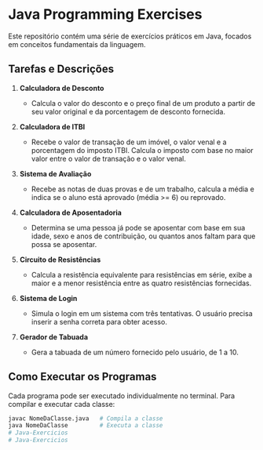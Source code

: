 # Java Programming Exercises

Este repositório contém uma série de exercícios práticos em Java, focados em conceitos fundamentais da linguagem.

## Tarefas e Descrições

1. **Calculadora de Desconto**
   - Calcula o valor do desconto e o preço final de um produto a partir de seu valor original e da porcentagem de desconto fornecida.

2. **Calculadora de ITBI**
   - Recebe o valor de transação de um imóvel, o valor venal e a porcentagem do imposto ITBI. Calcula o imposto com base no maior valor entre o valor de transação e o valor venal.

3. **Sistema de Avaliação**
   - Recebe as notas de duas provas e de um trabalho, calcula a média e indica se o aluno está aprovado (média >= 6) ou reprovado.

4. **Calculadora de Aposentadoria**
   - Determina se uma pessoa já pode se aposentar com base em sua idade, sexo e anos de contribuição, ou quantos anos faltam para que possa se aposentar.

5. **Circuito de Resistências**
   - Calcula a resistência equivalente para resistências em série, exibe a maior e a menor resistência entre as quatro resistências fornecidas.

6. **Sistema de Login**
   - Simula o login em um sistema com três tentativas. O usuário precisa inserir a senha correta para obter acesso.

7. **Gerador de Tabuada**
   - Gera a tabuada de um número fornecido pelo usuário, de 1 a 10.

## Como Executar os Programas

Cada programa pode ser executado individualmente no terminal. Para compilar e executar cada classe:

```bash
javac NomeDaClasse.java   # Compila a classe
java NomeDaClasse         # Executa a classe
# Java-Exercicios
# Java-Exercicios
